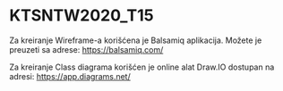 # KTSNTW2020_T15

Za kreiranje Wireframe-a korišćena je Balsamiq aplikacija. Možete je preuzeti sa adrese: https://balsamiq.com/

Za kreiranje Class diagrama korišćen je online alat Draw.IO dostupan na adresi: https://app.diagrams.net/
